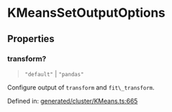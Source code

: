 # KMeansSetOutputOptions

## Properties

### transform?

> `"default"` \| `"pandas"`

Configure output of `transform` and `fit\_transform`.

Defined in:  [generated/cluster/KMeans.ts:665](https://github.com/transitive-bullshit/scikit-learn-ts/blob/92ab806/packages/sklearn/src/generated/cluster/KMeans.ts#L665)

